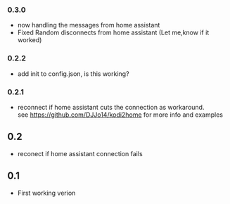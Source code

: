 ### 0.3.0
 - now handling the messages from home assistant
 - Fixed Random disconnects from home assistant
   (Let me,know if it worked)
### 0.2.2
- add init to config.json, is this working?
### 0.2.1
- reconnect if home assistant cuts the connection as workaround. <br>
see https://github.com/DJJo14/kodi2home for more info and examples
## 0.2
- reconect if home assistant connection fails

## 0.1
- First working verion 
